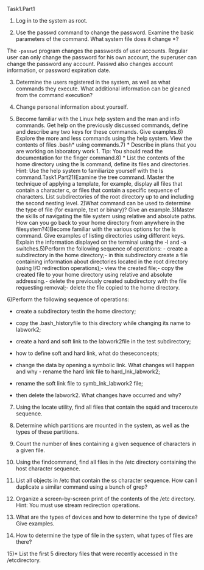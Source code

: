 Task1.Part1

1)  Log in to the system as root.  

2) Use the passwd command to change the password. Examine the basic parameters of the command. What system file does it change *?


The ```-passwd``` program changes the passwords of user accounts. Regular user can only change the password for his own account, the superuser can change the password any account. Passwd also changes account information, or password expiration date.

3)  Determine the users registered in the system, as well as what commands they execute. What additional information can be gleaned from the command execution?

4) Change personal information about yourself.

5) Become familiar with the Linux help system and the man and info commands. Get help on the previously discussed commands, define and describe any two keys for these commands. Give examples.6) Explore the more and less commands using the help system. View the contents of files .bash* using commands.7) * Describe in plans that you are working on laboratory work 1. Tip: You should read the documentation for the finger command.8) * List the contents of the home directory using the ls command, define its files and directories. Hint: Use the help system to familiarize yourself with the ls command.Task1.Part21)Examine the tree command. Master the technique of applying a template, for example, display all files that contain a character c, or files that contain a specific sequence of characters. List subdirectories of the root directory up to and including the second nesting level. 2)What command can be used to determine the type of file (for example, text or binary)? Give an example.3)Master the skills of navigating the file system using relative and absolute paths. How can you go back to your home directory from anywhere in the filesystem?4)Become familiar with the various options for the ls    command. Give examples of listing directories using different keys. Explain the information displayed on the terminal using the -l and -a switches.5)Perform the following sequence of operations: -  create a subdirectory in the home directory;-  in this subdirectory create a file containing information about directories located in the root directory (using I/O redirection operations);-  view the created file;-  copy the created file to your home directory using relative and absolute addressing.-  delete the previously created subdirectory with the file requesting removal;-  delete the file copied to the home directory.

6)Perform the following sequence of operations:

-  create a subdirectory testin the home directory;

-  copy the .bash_historyfile to this directory while changing its name to labwork2;

-  create a hard and soft link to the labwork2file in the test subdirectory; 

-  how to define soft and hard link, what do theseconcepts;

-  change the data by opening a symbolic link. What changes will happen and why -  rename the hard link file to hard_lnk_labwork2;

-  rename the soft link file to symb_lnk_labwork2 file;

-  then delete the labwork2. What changes have occurred and why?

7) Using the locate utility, find all files that contain the squid and traceroute sequence.

8) Determine which partitions are mounted in the system, as well as the types of these partitions.

9) Count the number of lines containing a given sequence of characters in a given file.

10) Using the findcommand, find all files in the /etc directory containing the host character sequence.

11) List all objects in /etc that contain the ss character sequence. How can I duplicate a similar command using a bunch of grep? 

12) Organize a screen-by-screen print of the contents of the /etc directory. Hint: You must use stream redirection operations.

13) What are the types of devices and how to determine the type of device? Give examples.

14) How to determine the type of file in the system, what types of files are there?

15)* List the first 5 directory files that were recently accessed in the /etcdirectory. 
